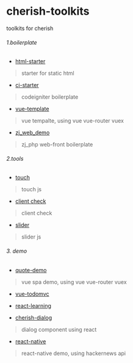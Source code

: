 # cherish-toolkits
toolkits for cherish

###### 1.boilerplate

- [html-starter](https://github.com/xieQin/Html-starter)
> starter for static html

- [ci-starter](https://github.com/xieQin/ci-php-starter)
> codeigniter boilerplate

- [vue-template](https://github.com/xieQin/vue-template)
> vue tempalte, using vue vue-router vuex

- [zj_web_demo](https://github.com/xieQin/zj_web_demo)
> zj_php web-front boilerplate 

###### 2.tools

- [touch](https://github.com/xieQin/cherish-touch)
> touch js

- [client check](https://github.com/xieQin/cherish-client)
> client check

- [slider](https://github.com/xieQin/cherish-slider)
> slider js 

###### 3. demo

- [quote-demo](https://github.com/xieQin/quote-demo)
> vue spa demo, using vue vue-router vuex

- [vue-todomvc](https://github.com/xieQin/vue-todomvc)

- [react-learning](https://github.com/xieQin/react-learning) 

- [cherish-dialog](https://github.com/xieQin/cherish-dialog)
> dialog component using react

- [react-native](https://github.com/xieQin/reactNativeDemo)
> react-native demo, using hackernews api
